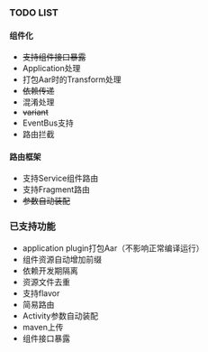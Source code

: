 ### TODO LIST

#### 组件化
- ~~支持组件接口暴露~~
- Application处理
- 打包Aar时的Transform处理
- ~~依赖传递~~
- 混淆处理
- ~~variant~~
- EventBus支持
- 路由拦截

#### 路由框架
- 支持Service组件路由
- 支持Fragment路由
- ~~参数自动装配~~


### 已支持功能
- application plugin打包Aar（不影响正常编译运行）
- 组件资源自动增加前缀
- 依赖开发期隔离
- 资源文件去重
- 支持flavor
- 简易路由
- Activity参数自动装配
- maven上传
- 组件接口暴露